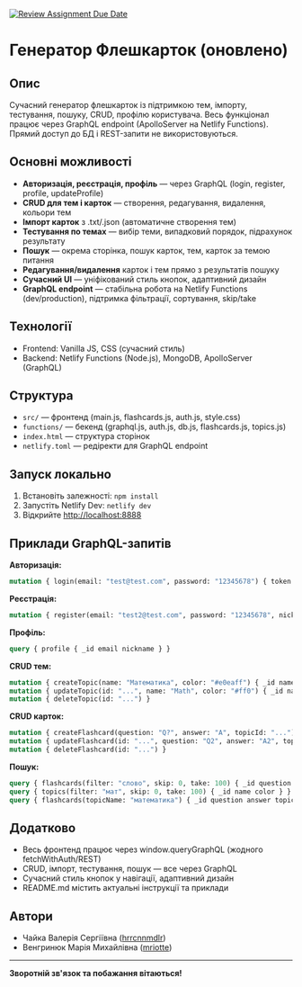 [![Review Assignment Due Date](https://classroom.github.com/assets/deadline-readme-button-22041afd0340ce965d47ae6ef1cefeee28c7c493a6346c4f15d667ab976d596c.svg)](https://classroom.github.com/a/Om1zqYVh)

# Генератор Флешкарток (оновлено)

## Опис
Сучасний генератор флешкарток із підтримкою тем, імпорту, тестування, пошуку, CRUD, профілю користувача. Весь функціонал працює через GraphQL endpoint (ApolloServer на Netlify Functions). Прямий доступ до БД і REST-запити не використовуються.

## Основні можливості
- **Авторизація, реєстрація, профіль** — через GraphQL (login, register, profile, updateProfile)
- **CRUD для тем і карток** — створення, редагування, видалення, кольори тем
- **Імпорт карток** з .txt/.json (автоматичне створення тем)
- **Тестування по темах** — вибір теми, випадковий порядок, підрахунок результату
- **Пошук** — окрема сторінка, пошук карток, тем, карток за темою питання
- **Редагування/видалення** карток і тем прямо з результатів пошуку
- **Сучасний UI** — уніфікований стиль кнопок, адаптивний дизайн
- **GraphQL endpoint** — стабільна робота на Netlify Functions (dev/production), підтримка фільтрації, сортування, skip/take

## Технології
- Frontend: Vanilla JS, CSS (сучасний стиль)
- Backend: Netlify Functions (Node.js), MongoDB, ApolloServer (GraphQL)

## Структура
- `src/` — фронтенд (main.js, flashcards.js, auth.js, style.css)
- `functions/` — бекенд (graphql.js, auth.js, db.js, flashcards.js, topics.js)
- `index.html` — структура сторінок
- `netlify.toml` — редіректи для GraphQL endpoint

## Запуск локально
1. Встановіть залежності: `npm install`
2. Запустіть Netlify Dev: `netlify dev`
3. Відкрийте [http://localhost:8888](http://localhost:8888)

## Приклади GraphQL-запитів
**Авторизація:**
```graphql
mutation { login(email: "test@test.com", password: "12345678") { token user { _id email nickname } } }
```
**Реєстрація:**
```graphql
mutation { register(email: "test2@test.com", password: "12345678", nickname: "Test") { token user { _id email nickname } } }
```
**Профіль:**
```graphql
query { profile { _id email nickname } }
```
**CRUD тем:**
```graphql
mutation { createTopic(name: "Математика", color: "#e0eaff") { _id name color } }
mutation { updateTopic(id: "...", name: "Math", color: "#ff0") { _id name color } }
mutation { deleteTopic(id: "...") }
```
**CRUD карток:**
```graphql
mutation { createFlashcard(question: "Q?", answer: "A", topicId: "...") { _id } }
mutation { updateFlashcard(id: "...", question: "Q2", answer: "A2", topicId: "...") { _id } }
mutation { deleteFlashcard(id: "...") }
```
**Пошук:**
```graphql
query { flashcards(filter: "слово", skip: 0, take: 100) { _id question answer topicId } }
query { topics(filter: "мат", skip: 0, take: 100) { _id name color } }
query { flashcards(topicName: "математика") { _id question answer topicId } }
```

## Додатково
- Весь фронтенд працює через window.queryGraphQL (жодного fetchWithAuth/REST)
- CRUD, імпорт, тестування, пошук — все через GraphQL
- Сучасний стиль кнопок у навігації, адаптивний дизайн
- README.md містить актуальні інструкції та приклади

## Автори
- Чайка Валерія Сергіївна ([hrrcnnmdlr](https://github.com/hrrcnnmdlr))
- Венгринюк Марія Михайлівна ([mriotte](https://github.com/mriotte))

---

**Зворотній зв'язок та побажання вітаються!**